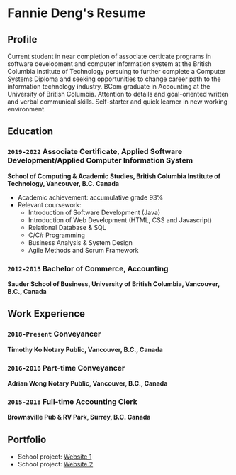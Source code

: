 # Fannie Deng's Resume

## Profile
Current student in near completion of associate certicate programs in software development and computer information system at the British Columbia Institute of Technology persuing to further complete a Computer Systems Diploma and seeking opportunities to change career path to the information technology industry. BCom graduate in Accounting at the University of British Columbia. Attention to details and goal-oriented written and verbal communical skills. Self-starter and quick learner in new working environment.

## Education
### `2019-2022`   Associate Certificate, Applied Software Development/Applied Computer Information System
**School of Computing & Academic Studies, British Columbia Institute of Technology, Vancouver, B.C. Canada**
- Academic achievement: accumulative grade 93%
- Relevant coursework:
  - Introduction of Software Development (Java)
  - Introduction of Web Development (HTML, CSS and Javascript)
  - Relational Database & SQL
  - C/C# Programming
  - Business Analysis & System Design
  - Agile Methods and Scrum Framework
### `2012-2015`   Bachelor of Commerce, Accounting
**Sauder School of Business, University of British Columbia, Vancouver, B.C., Canada**

## Work Experience
### `2018-Present`    Conveyancer
**Timothy Ko Notary Public, Vancouver, B.C., Canada**
### `2016-2018`   Part-time Conveyancer
**Adrian Wong Notary Public, Vancouver, B.C., Canada**
### `2015-2018`   Full-time Accounting Clerk
**Brownsville Pub & RV Park, Surrey, B.C. Canada**
## Portfolio
- School project: [Website 1](https://dumplingdang.github.io/cafegloucester/)
- School project: [Website 2](https://dumplingdang.github.io/instahgram/)
